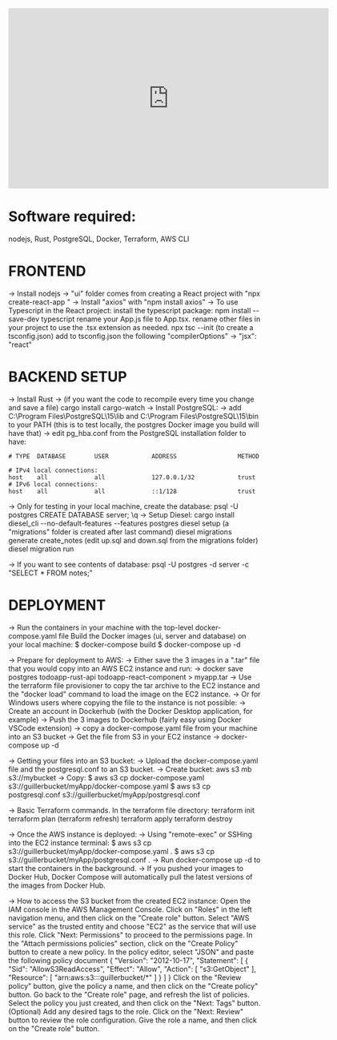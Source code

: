 <iframe title="vimeo-player" src="https://player.vimeo.com/video/815841392?h=7c74d120cc" width="640" height="360" frameborder="0" allowfullscreen></iframe>


# Software required:
nodejs, Rust, PostgreSQL, Docker, Terraform, AWS CLI


# FRONTEND
-> Install nodejs
-> "ui" folder comes from creating a React project with "npx create-react-app <name>"
-> Install "axios" with "npm install axios"
-> To use Typescript in the React project:
  install the typescript package: npm install --save-dev typescript
  rename your App.js file to App.tsx.
  rename other files in your project to use the .tsx extension as needed.
  npx tsc --init (to create a tsconfig.json)
  add to tsconfig.json the following "compilerOptions" -> "jsx": "react"


# BACKEND SETUP
-> Install Rust
-> (if you want the code to recompile every time you change and save a file) cargo install cargo-watch
-> Install PostgreSQL:
  -> add C:\Program Files\PostgreSQL\15\lib and C:\Program Files\PostgreSQL\15\bin to your PATH (this is to test locally, the postgres Docker image you build will have that)
  -> edit pg_hba.conf from the PostgreSQL installation folder to have:
```
# TYPE  DATABASE        USER            ADDRESS                 METHOD

# IPv4 local connections:
host    all             all             127.0.0.1/32            trust
# IPv6 local connections:
host    all             all             ::1/128                 trust
```
  -> Only for testing in your local machine, create the database:
  psql -U postgres
  CREATE DATABASE server;
  \q
-> Setup Diesel:
  cargo install diesel_cli --no-default-features --features postgres
  diesel setup (a "migrations" folder is created after last command)
  diesel migrations generate create_notes
  (edit up.sql and down.sql from the migrations folder)
  diesel migration run

-> If you want to see contents of database:
psql -U postgres -d server -c "SELECT * FROM notes;"


# DEPLOYMENT
-> Run the containers in your machine with the top-level docker-compose.yaml file
Build the Docker images (ui, server and database) on your local machine:
$ docker-compose build
$ docker-compose up -d

-> Prepare for deployment to AWS:
  -> Either save the 3 images in a ".tar" file that you would copy into an AWS EC2 instance and run:
    -> docker save postgres todoapp-rust-api todoapp-react-component > myapp.tar
    -> Use the terraform file provisioner to copy the tar archive to the EC2 instance and the "docker load" command to load the image on the EC2 instance.
  -> Or for Windows users where copying the file to the instance is not possible:
    -> Create an account in Dockerhub (with the Docker Desktop application, for example)
    -> Push the 3 images to Dockerhub (fairly easy using Docker VSCode extension)
    -> copy a docker-compose.yaml file from your machine into an S3 bucket
    -> Get the file from S3 in your EC2 instance
    -> docker-compose up -d

-> Getting your files into an S3 bucket:
  -> Upload the docker-compose.yaml file and the postgresql.conf to an S3 bucket.
  -> Create bucket: aws s3 mb s3://mybucket
  -> Copy: 
  $ aws s3 cp docker-compose.yaml s3://guillerbucket/myApp/docker-compose.yaml
  $ aws s3 cp postgresql.conf s3://guillerbucket/myApp/postgresql.conf

-> Basic Terraform commands. In the terraform file directory:
terraform init
terraform plan
(terraform refresh)
terraform apply
terraform destroy

-> Once the AWS instance is deployed:
  -> Using "remote-exec" or SSHing into the EC2 instance terminal:
    $ aws s3 cp s3://guillerbucket/myApp/docker-compose.yaml .
    $ aws s3 cp s3://guillerbucket/myApp/postgresql.conf .
  -> Run docker-compose up -d to start the containers in the background.
  -> If you pushed your images to Docker Hub, Docker Compose will automatically pull the latest versions of the images from Docker Hub.

-> How to access the S3 bucket from the created EC2 instance:
Open the IAM console in the AWS Management Console.
Click on "Roles" in the left navigation menu, and then click on the "Create role" button.
Select "AWS service" as the trusted entity and choose "EC2" as the service that will use this role.
Click "Next: Permissions" to proceed to the permissions page.
In the "Attach permissions policies" section, click on the "Create Policy" button to create a new policy.
In the policy editor, select "JSON" and paste the following policy document
{
  "Version": "2012-10-17",
  "Statement": [
    {
      "Sid": "AllowS3ReadAccess",
      "Effect": "Allow",
      "Action": [
        "s3:GetObject"
      ],
      "Resource": [
        "arn:aws:s3:::guillerbucket/*"
      ]
    }
  ]
}
Click on the "Review policy" button, give the policy a name, and then click on the "Create policy" button.
Go back to the "Create role" page, and refresh the list of policies. Select the policy you just created, and then click on the "Next: Tags" button.
(Optional) Add any desired tags to the role.
Click on the "Next: Review" button to review the role configuration.
Give the role a name, and then click on the "Create role" button.


